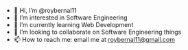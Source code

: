 - 👋 Hi, I’m @roybernal11
- 👀 I’m interested in Software Engineering
- 🌱 I’m currently learning Web Development
- 💞️ I’m looking to collaborate on Software Engineering things
- 📫 How to reach me: email me at roybernal11@gmail.com

<!---
roybernal11/roybernal11 is a ✨ special ✨ repository because its `README.md` (this file) appears on your GitHub profile.
You can click the Preview link to take a look at your changes.
--->
